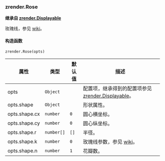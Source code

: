 ---
---

### zrender.Rose

**继承自 [zrender.Displayable](#zrenderdisplayable)**

玫瑰线，参见 [wiki](https://en.wikipedia.org/wiki/Rose_(mathematics))。

#### 构造函数

`zrender.Rose(opts)`

|属性|类型|默认值|描述|
|---|---|---|---|
|opts|`Object`||配置项，继承得到的配置项参见 [zrender.Displayable](#zrenderdisplayable)。|
|opts.shape|`Object`||形状属性。|
|opts.shape.cx|`number`|`0`|圆心横坐标。|
|opts.shape.cy|`number`|`0`|圆心纵坐标。|
|opts.shape.r|`number[]`|`[]`|半径。|
|opts.shape.k|`number`|`0`|玫瑰线参数，参见 [wiki](https://en.wikipedia.org/wiki/Rose_(mathematics))。|
|opts.shape.n|`number`|`1`|花瓣数。|
